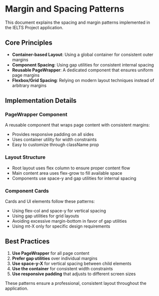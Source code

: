 # Margin and Spacing Patterns

This document explains the spacing and margin patterns implemented in the IELTS Project application.

## Core Principles

- **Container-based Layout**: Using a global container for consistent outer margins
- **Component Spacing**: Using gap utilities for consistent internal spacing
- **Reusable PageWrapper**: A dedicated component that ensures uniform page margins
- **Flexbox/Grid Spacing**: Relying on modern layout techniques instead of arbitrary margins

## Implementation Details

### PageWrapper Component

A reusable component that wraps page content with consistent margins:

- Provides responsive padding on all sides
- Uses container utility for width constraints
- Easy to customize through className prop

### Layout Structure

- Root layout uses flex column to ensure proper content flow
- Main content area uses flex-grow to fill available space
- Components use space-y and gap utilities for internal spacing

### Component Cards

Cards and UI elements follow these patterns:

- Using flex-col and space-y for vertical spacing
- Using gap utilities for grid layouts
- Avoiding excessive margin-bottom in favor of gap utilities
- Using mt-X only for specific design requirements

## Best Practices

1. **Use PageWrapper** for all page content
2. **Prefer gap utilities** over individual margins
3. **Use space-y-X** for vertical spacing between child elements
4. **Use the container** for consistent width constraints
5. **Use responsive padding** that adjusts to different screen sizes

These patterns ensure a professional, consistent layout throughout the application.

